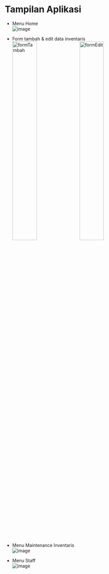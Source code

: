 # Tampilan Aplikasi

- Menu Home <br>
![image](https://github.com/indrayyana/web-inventaris-barang/assets/93801579/cc06954a-048e-459c-9924-bf0d8cfce0c7)

- Form tambah & edit data inventaris <br>
<img src="https://github.com/indrayyana/web-inventaris-barang/assets/93801579/dc770d26-4a36-4fac-bce3-193baafdfc98" alt="formTambah" width="40%"/>&nbsp;&nbsp;&nbsp;&nbsp;&nbsp;<img src="https://github.com/indrayyana/web-inventaris-barang/assets/93801579/d0ca6f4f-42e9-4cce-aceb-c11e3e2a47d8" alt="formEdit" width="40%"/>

- Menu Maintenance Inventaris <br>
![image](https://github.com/indrayyana/web-inventaris-barang/assets/93801579/5134ef50-b340-4bda-b82c-2f2a1934e8a0)

- Menu Staff <br>
![image](https://github.com/indrayyana/web-inventaris-barang/assets/93801579/87b76f8e-4cc2-4574-b5c6-0bc32bbf4e7f)
